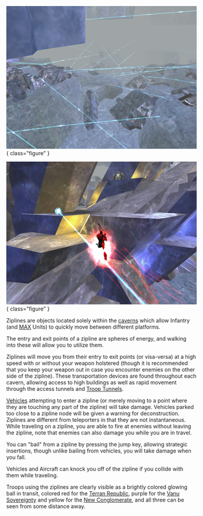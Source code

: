 ![Ziplines in [Adlivun](../locations/Adlivun.md) [Cavern](../locations/Caverns.md)](../images/AdlivunZiplines.jpg){ class="figure" }

![Commander traveling on a Zipline](../images/TRonZipline.jpg){ class="figure" }

Ziplines are objects located solely within the [caverns](Core_Combat.md) which
allow Infantry (and [MAX](../armor/Mechanized_Assault_Exo-Suit.md) Units) to
quickly move between different platforms.

The entry and exit points of a zipline are spheres of energy, and walking into
these will allow you to utilize them.

Ziplines will move you from their entry to exit points (or visa-versa) at a high
speed with or without your weapon holstered (though it is recommended that you
keep your weapon out in case you encounter enemies on the other side of the
zipline). These transportation devices are found throughout each cavern,
allowing access to high buildings as well as rapid movement through the access
tunnels and [Troop Tunnels](../locations/Troop_Tunnel.md).

[Vehicles](../vehicles/Vehicle.md) attempting to enter a zipline (or merely
moving to a point where they are touching any part of the zipline) will take
damage. Vehicles parked too close to a zipline node will be given a warning for
deconstruction. Ziplines are different from teleporters in that they are not
instantaneous. While traveling on a zipline, you are able to fire at enemies
without leaving the zipline, note that enemies can also damage you while you are
in travel.

You can "bail" from a zipline by pressing the jump key, allowing strategic
insertions, though unlike bailing from vehicles, you will take damage when you
fall.

Vehicles and Aircraft can knock you off of the zipline if you collide with them
while traveling.

Troops using the ziplines are clearly visible as a brightly colored glowing ball
in transit, colored red for the [Terran Republic](../terminology/Terran_Republic.md),
purple for the [Vanu Sovereignty](../terminology/Vanu_Sovereignty.md) and yellow for the
[New Conglomerate](../terminology/New_Conglomerate.md), and all three can be seen from
some distance away.
